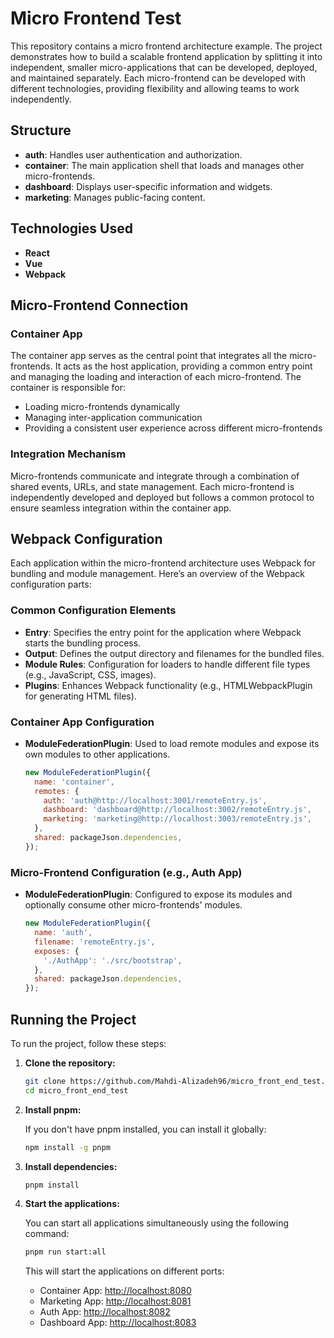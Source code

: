 # Micro Frontend Test

This repository contains a micro frontend architecture example. The project demonstrates how to build a scalable frontend application by splitting it into independent, smaller micro-applications that can be developed, deployed, and maintained separately. Each micro-frontend can be developed with different technologies, providing flexibility and allowing teams to work independently.

## Structure

- **auth**: Handles user authentication and authorization.
- **container**: The main application shell that loads and manages other micro-frontends.
- **dashboard**: Displays user-specific information and widgets.
- **marketing**: Manages public-facing content.

## Technologies Used

- **React**
- **Vue**
- **Webpack**

## Micro-Frontend Connection

### Container App
The container app serves as the central point that integrates all the micro-frontends. It acts as the host application, providing a common entry point and managing the loading and interaction of each micro-frontend. The container is responsible for:

- Loading micro-frontends dynamically
- Managing inter-application communication
- Providing a consistent user experience across different micro-frontends

### Integration Mechanism
Micro-frontends communicate and integrate through a combination of shared events, URLs, and state management. Each micro-frontend is independently developed and deployed but follows a common protocol to ensure seamless integration within the container app.

## Webpack Configuration

Each application within the micro-frontend architecture uses Webpack for bundling and module management. Here’s an overview of the Webpack configuration parts:

### Common Configuration Elements

- **Entry**: Specifies the entry point for the application where Webpack starts the bundling process.
- **Output**: Defines the output directory and filenames for the bundled files.
- **Module Rules**: Configuration for loaders to handle different file types (e.g., JavaScript, CSS, images).
- **Plugins**: Enhances Webpack functionality (e.g., HTMLWebpackPlugin for generating HTML files).

### Container App Configuration
- **ModuleFederationPlugin**: Used to load remote modules and expose its own modules to other applications.
  ```js
  new ModuleFederationPlugin({
    name: 'container',
    remotes: {
      auth: 'auth@http://localhost:3001/remoteEntry.js',
      dashboard: 'dashboard@http://localhost:3002/remoteEntry.js',
      marketing: 'marketing@http://localhost:3003/remoteEntry.js',
    },
    shared: packageJson.dependencies,
  });
  ```

### Micro-Frontend Configuration (e.g., Auth App)
- **ModuleFederationPlugin**: Configured to expose its modules and optionally consume other micro-frontends' modules.
  ```js
  new ModuleFederationPlugin({
    name: 'auth',
    filename: 'remoteEntry.js',
    exposes: {
      './AuthApp': './src/bootstrap',
    },
    shared: packageJson.dependencies,
  });
  ```

## Running the Project

To run the project, follow these steps:

1. **Clone the repository:**

   ```sh
   git clone https://github.com/Mahdi-Alizadeh96/micro_front_end_test.git
   cd micro_front_end_test
   ```

2. **Install pnpm:**

   If you don't have pnpm installed, you can install it globally:

   ```sh
   npm install -g pnpm
   ```

3. **Install dependencies:**

   ```sh
   pnpm install
   ```

4. **Start the applications:**

   You can start all applications simultaneously using the following command:

   ```sh
   pnpm run start:all
   ```

   This will start the applications on different ports:
   - Container App: [http://localhost:8080](http://localhost:8080)
   - Marketing App: [http://localhost:8081](http://localhost:8081)
   - Auth App: [http://localhost:8082](http://localhost:8082)
   - Dashboard App: [http://localhost:8083](http://localhost:8083)
